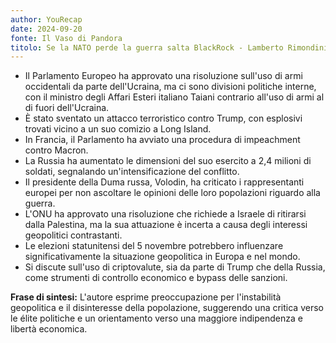 ```yaml
---
author: YouRecap
date: 2024-09-20
fonte: Il Vaso di Pandora
titolo: Se la NATO perde la guerra salta BlackRock - Lamberto Rimondini Armando Savini
---
```


- Il Parlamento Europeo ha approvato una risoluzione sull'uso di armi occidentali da parte dell'Ucraina, ma ci sono divisioni politiche interne, con il ministro degli Affari Esteri italiano Taiani contrario all'uso di armi al di fuori dell'Ucraina.
- È stato sventato un attacco terroristico contro Trump, con esplosivi trovati vicino a un suo comizio a Long Island.
- In Francia, il Parlamento ha avviato una procedura di impeachment contro Macron.
- La Russia ha aumentato le dimensioni del suo esercito a 2,4 milioni di soldati, segnalando un'intensificazione del conflitto.
- Il presidente della Duma russa, Volodin, ha criticato i rappresentanti europei per non ascoltare le opinioni delle loro popolazioni riguardo alla guerra.
- L'ONU ha approvato una risoluzione che richiede a Israele di ritirarsi dalla Palestina, ma la sua attuazione è incerta a causa degli interessi geopolitici contrastanti.
- Le elezioni statunitensi del 5 novembre potrebbero influenzare significativamente la situazione geopolitica in Europa e nel mondo.
- Si discute sull'uso di criptovalute, sia da parte di Trump che della Russia, come strumenti di controllo economico e bypass delle sanzioni.

**Frase di sintesi:** L'autore esprime preoccupazione per l'instabilità geopolitica e il disinteresse della popolazione, suggerendo una critica verso le élite politiche e un orientamento verso una maggiore indipendenza e libertà economica.
